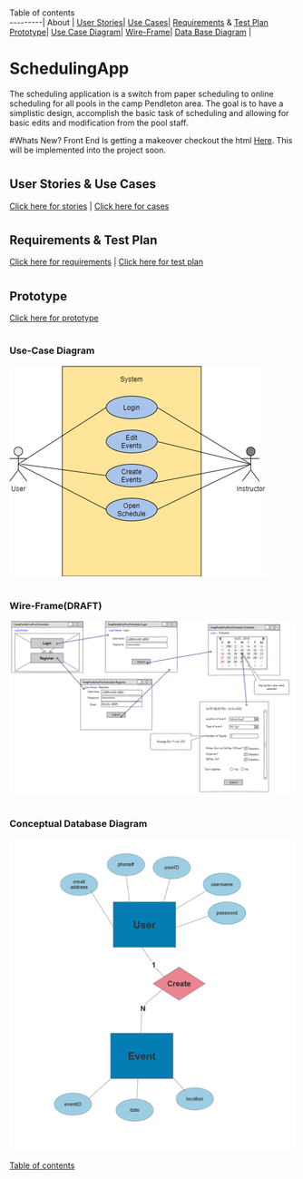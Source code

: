 # <a name="top"></a>
Table of contents   
---------|
   About | 
   [User Stories](#stories)|
   [Use Cases](#stories)|
   [Requirements](#cases) & [Test Plan](#cases)
   [Prototype](#proto)|
   [Use Case Diagram](#casesDiagram)|
   [Wire-Frame](#wire)|
   [Data Base Diagram](#database) |


# SchedulingApp
The scheduling application is a switch from paper scheduling to online scheduling for all pools in the camp Pendleton area.
The goal is to have a simplistic design, accomplish the basic task of scheduling and allowing for basic edits and modification from the pool staff.

#Whats New?
Front End Is getting a makeover checkout the html [Here](https://github.com/PhilipKoller/SchedulingApplication/blob/c1b4ad8d05608ca5f4932be7bb6dce5643687e53/userstories.md). This will be implemented into the project soon.


# <a name="stories"></a>
## User Stories & Use Cases
[Click here for stories](https://github.com/PhilipKoller/SchedulingApplication/blob/c1b4ad8d05608ca5f4932be7bb6dce5643687e53/userstories.md) | [Click here for cases](https://github.com/PhilipKoller/SchedulingApplication/blob/c1b4ad8d05608ca5f4932be7bb6dce5643687e53/usercases.md)




# <a name="cases"></a>
## Requirements & Test Plan
 [Click here for requirements](https://github.com/PhilipKoller/SchedulingApplication/blob/29910e5630ba3c3b07fdd83b86b1aed08689dc63/requirements.md) | [Click here for test plan](https://github.com/PhilipKoller/SchedulingApplication/blob/012ad99b0071987152e180cabaa1bab0dc2e2411/testplan.md)

# <a name="proto"></a>
## Prototype 
[Click here for prototype](http://github.com/PhilipKoller/SchedulingApplication/blob/master/Prototype/)



# <a name="casesDiagram"></a>
### Use-Case Diagram
![alt text](https://github.com/PhilipKoller/SchedulingApplication/blob/2d1eef6ef4f76a935cb96a47d4d5e9637644700c/_Use_Case_Diagram.png)



# <a name="wire"></a>
### Wire-Frame(DRAFT)
![alt text](https://github.com/PhilipKoller/SchedulingApplication/blob/46b6363c66599d6db73ffca7bb4823f24a8965aa/Wire-Frame(DRAFT).PNG)



# <a name="database"></a>
### Conceptual Database Diagram
![alt text](https://github.com/PhilipKoller/SchedulingApplication/blob/46b6363c66599d6db73ffca7bb4823f24a8965aa/Database_Diagram.PNG)


 [Table of contents](#top)

